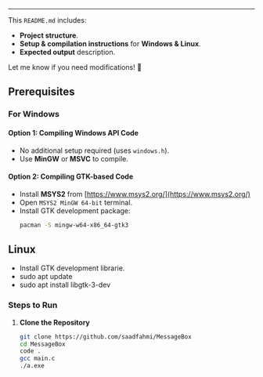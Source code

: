 
---
This `README.md` includes:
- **Project structure**.
- **Setup & compilation instructions** for **Windows & Linux**.
- **Expected output** description.

Let me know if you need modifications! 🚀

## Prerequisites
### **For Windows**
#### Option 1: Compiling Windows API Code
- No additional setup required (uses `windows.h`).
- Use **MinGW** or **MSVC** to compile.

#### Option 2: Compiling GTK-based Code
- Install **MSYS2** from [https://www.msys2.org/](https://www.msys2.org/)
- Open `MSYS2 MinGW 64-bit` terminal.
- Install GTK development package:
  ```sh
  pacman -S mingw-w64-x86_64-gtk3

## **Linux**
- Install GTK development librarie.
- sudo apt update
- sudo apt install libgtk-3-dev


### Steps to Run

1. **Clone the Repository**
   ```bash
   git clone https://github.com/saadfahmi/MessageBox
   cd MessageBox
   code .
   gcc main.c
   ./a.exe



